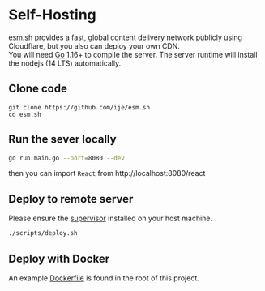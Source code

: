 # Self-Hosting

[esm.sh](https://esm.sh) provides a fast, global content delivery network publicly using Cloudflare, but you also can deploy your own CDN.<br>
You will need [Go](https://golang.org/dl) 1.16+ to compile the server. The server runtime will install the nodejs (14 LTS) automatically.

## Clone code

```baseh
git clone https://github.com/ije/esm.sh
cd esm.sh
```

## Run the sever locally

```bash
go run main.go --port=8080 --dev
```

then you can import `React` from http://localhost:8080/react

## Deploy to remote server

Please ensure the [supervisor](http://supervisord.org/) installed on your host machine.

```bash
./scripts/deploy.sh
```

## Deploy with Docker

An example [Dockerfile](./Dockerfile) is found in the root of this project.
